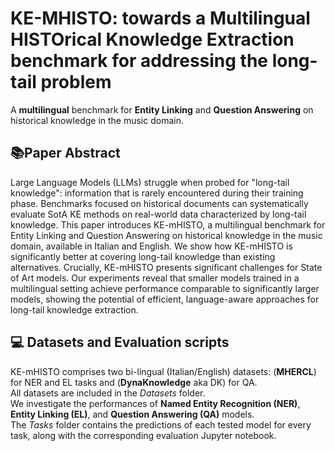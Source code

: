# KE-MHISTO: towards a Multilingual HISTOrical Knowledge Extraction benchmark for addressing the long-tail problem
A **multilingual** benchmark for **Entity Linking** and **Question Answering** on historical knowledge in the music domain.
## 📚Paper Abstract
Large Language Models (LLMs) struggle when probed for "long-tail knowledge": information that is rarely encountered during their training phase. Benchmarks focused on historical documents can systematically evaluate SotA KE methods on real-world data characterized by long-tail knowledge.
This paper introduces KE-mHISTO, a multilingual benchmark for Entity Linking and Question Answering on historical knowledge in the music domain, available in Italian and English. We show how KE-mHISTO is significantly better at covering long-tail knowledge than existing alternatives. Crucially, KE-mHISTO presents significant challenges for State of Art models. Our experiments reveal that smaller models trained in a multilingual setting achieve performance comparable to significantly larger models, showing the potential of efficient, language-aware approaches for long-tail knowledge extraction.

## 💻 Datasets and Evaluation scripts
KE-mHISTO comprises two bi-lingual (Italian/English) datasets: (**MHERCL**) for NER and EL tasks and (**DynaKnowledge** aka DK) for QA. <br>
All datasets are included in the *Datasets* folder. <br>
We investigate the performances of **Named Entity Recognition (NER)**, **Entity Linking (EL)**, and **Question Answering (QA)** models. <br>
The *Tasks* folder contains the predictions of each tested model for every task, along with the corresponding evaluation Jupyter notebook.

